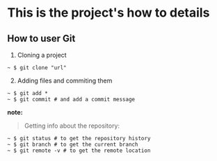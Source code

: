 # This is the project's how to details

## How to user Git

1. Cloning a project

```
~ $ git clone "url"
```


2. Adding files and commiting them

```
~ $ git add *
~ $ git commit # and add a commit message
```

**note:**
> Getting info about the repository:
```
~ $ git status # to get the repository history
~ $ git branch # to get the current branch
~ $ git remote -v # to get the remote location
```